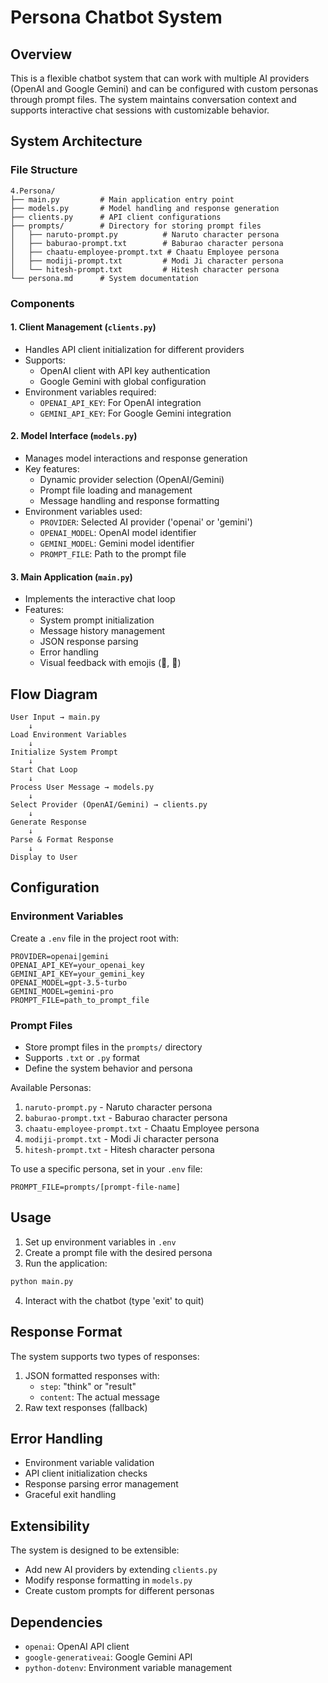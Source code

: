 # Persona Chatbot System

## Overview

This is a flexible chatbot system that can work with multiple AI providers (OpenAI and Google Gemini) and can be configured with custom personas through prompt files. The system maintains conversation context and supports interactive chat sessions with customizable behavior.

## System Architecture

### File Structure

```
4.Persona/
├── main.py         # Main application entry point
├── models.py       # Model handling and response generation
├── clients.py      # API client configurations
├── prompts/        # Directory for storing prompt files
│   ├── naruto-prompt.py          # Naruto character persona
│   ├── baburao-prompt.txt        # Baburao character persona
│   ├── chaatu-employee-prompt.txt # Chaatu Employee persona
│   ├── modiji-prompt.txt         # Modi Ji character persona
│   └── hitesh-prompt.txt         # Hitesh character persona
└── persona.md      # System documentation
```

### Components

#### 1. Client Management (`clients.py`)

- Handles API client initialization for different providers
- Supports:
  - OpenAI client with API key authentication
  - Google Gemini with global configuration
- Environment variables required:
  - `OPENAI_API_KEY`: For OpenAI integration
  - `GEMINI_API_KEY`: For Google Gemini integration

#### 2. Model Interface (`models.py`)

- Manages model interactions and response generation
- Key features:
  - Dynamic provider selection (OpenAI/Gemini)
  - Prompt file loading and management
  - Message handling and response formatting
- Environment variables used:
  - `PROVIDER`: Selected AI provider ('openai' or 'gemini')
  - `OPENAI_MODEL`: OpenAI model identifier
  - `GEMINI_MODEL`: Gemini model identifier
  - `PROMPT_FILE`: Path to the prompt file

#### 3. Main Application (`main.py`)

- Implements the interactive chat loop
- Features:
  - System prompt initialization
  - Message history management
  - JSON response parsing
  - Error handling
  - Visual feedback with emojis (🤖, 🧠)

## Flow Diagram

```
User Input → main.py
    ↓
Load Environment Variables
    ↓
Initialize System Prompt
    ↓
Start Chat Loop
    ↓
Process User Message → models.py
    ↓
Select Provider (OpenAI/Gemini) → clients.py
    ↓
Generate Response
    ↓
Parse & Format Response
    ↓
Display to User
```

## Configuration

### Environment Variables

Create a `.env` file in the project root with:

```
PROVIDER=openai|gemini
OPENAI_API_KEY=your_openai_key
GEMINI_API_KEY=your_gemini_key
OPENAI_MODEL=gpt-3.5-turbo
GEMINI_MODEL=gemini-pro
PROMPT_FILE=path_to_prompt_file
```

### Prompt Files

- Store prompt files in the `prompts/` directory
- Supports `.txt` or `.py` format
- Define the system behavior and persona

Available Personas:

1. `naruto-prompt.py` - Naruto character persona
2. `baburao-prompt.txt` - Baburao character persona
3. `chaatu-employee-prompt.txt` - Chaatu Employee persona
4. `modiji-prompt.txt` - Modi Ji character persona
5. `hitesh-prompt.txt` - Hitesh character persona

To use a specific persona, set in your `.env` file:

```
PROMPT_FILE=prompts/[prompt-file-name]
```

## Usage

1. Set up environment variables in `.env`
2. Create a prompt file with the desired persona
3. Run the application:

```bash
python main.py
```

4. Interact with the chatbot (type 'exit' to quit)

## Response Format

The system supports two types of responses:

1. JSON formatted responses with:
   - `step`: "think" or "result"
   - `content`: The actual message
2. Raw text responses (fallback)

## Error Handling

- Environment variable validation
- API client initialization checks
- Response parsing error management
- Graceful exit handling

## Extensibility

The system is designed to be extensible:

- Add new AI providers by extending `clients.py`
- Modify response formatting in `models.py`
- Create custom prompts for different personas

## Dependencies

- `openai`: OpenAI API client
- `google-generativeai`: Google Gemini API
- `python-dotenv`: Environment variable management
